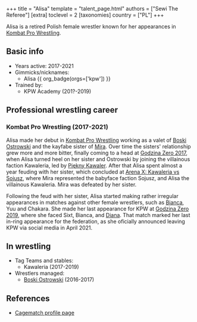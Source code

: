 +++
title = "Alisa"
template = "talent_page.html"
authors = ["Sewi The Referee"]
[extra]
toclevel = 2
[taxonomies]
country = ["PL"]
+++

Alisa is a retired Polish female wrestler known for her appearances in [Kombat Pro Wrestling](@/o/kpw.md).

## Basic info

* Years active: 2017-2021
* Gimmicks/nicknames:
  - Alisa {{ org_badge(orgs=['kpw']) }}
* Trained by:
  - KPW Academy (201?-2019)

## Professional wrestling career

### Kombat Pro Wrestling (2017-2021)

Alisa made her debut in [Kombat Pro Wrestling](@/o/kpw.md) working as a valet of [Boski Ostrowski](@/w/ostrowski.md) and the kayfabe sister of [Mira](@/w/mira.md). Over time the sisters' relationship grew more and more bitter, finally coming to a head at [Godzina Zero 2017](@/e/kpw/2017-08-12-kpw-godzina-zero-2017.md), when Alisa turned heel on her sister and Ostrowski by joining the villainous faction Kawaleria, led by [Piękny Kawaler](@/w/piekny-kawaler.md).
After that Alisa spent almost a year feuding with her sister, which concluded at [Arena X: Kawaleria vs Sojusz](@/e/kpw/2018-05-26-kpw-arena-x.md), where Mira represented the babyface faction Sojusz, and Alisa the villainous Kawaleria. Mira was defeated by her sister.

Following the feud with her sister, Alisa started making rather irregular appearances in matches against other female wrestlers, such as [Bianca](@/w/bianca.md), Yuu and Chakara. She made her last appearance for KPW at [Godzina Zero 2019](@/e/kpw/2019-08-17-kpw-godzina-zero-2019.md), where she faced Sixt, Bianca, and [Diana](@/w/diana-strong.md). That match marked her last in-ring appearance for the federation, as she oficially announced leaving KPW via social media in April 2021.

## In wrestling

* Tag Teams and stables:
  - Kawaleria (2017-2019)
* Wrestlers managed:
  - [Boski Ostrowski](@/w/ostrowski.md) (2016-2017)

## References

* [Cagematch profile page](https://www.cagematch.net/?id=2&nr=19781)
